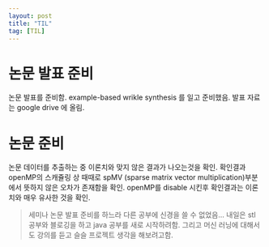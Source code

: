 ```yaml
---
layout: post
title: "TIL"
tag: [TIL]
---
```

# 논문 발표 준비
논문 발표를 준비함. example-based wrikle synthesis 를 일고 준비했음.
발표 자료는 google drive 에 올림.
# 논문 준비
논문 데이터를 추출하는 중 이론치와 맞지 않은 결과가 나오는것을 확인. 확인결과 openMP의 스캐쥴링 상 때때로 spMV (sparse matrix vector multiplication)부분에서 뜻하지 않은 오차가 존재함을 확인. openMP를 disable 시킨후 확인결과는 이론치와 매우 유사한 것을 확인.

>세미나 논문 발표 준비를 하느라 다른 공부에 신경을 쓸 수 없었음... 내일은 stl 공부와 블로깅을 하고 java 공부를 새로 시작하려함. 그리고 머신 러닝에 대해서도 강의를 듣고 슬슬 프로젝트 생각을 해보려고함.